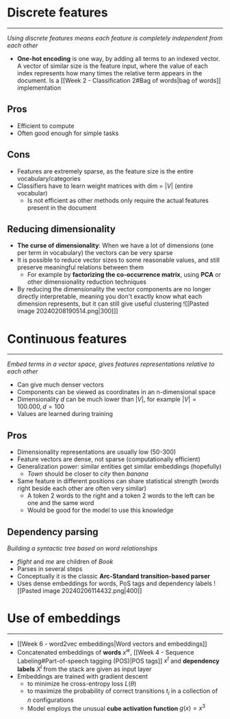 

# Discrete features
---
_Using discrete features means each feature is completely independent from each other_

* **One-hot encoding** is one way, by adding all terms to an indexed vector. A vector of similar size is the feature input, where the value of each index represents how many times the relative term appears in the document. Is a [[Week 2 - Classification 2#Bag of words|bag of words]] implementation


## Pros

* Efficient to compute
* Often good enough for simple tasks

## Cons

* Features are extremely sparse, as the feature size is the entire vocabulary/categories
* Classifiers have to learn weight matrices with dim = $|V|$ (entire vocabular)
	* Is not efficient as other methods only require the actual features present in the document


## Reducing dimensionality

* **The curse of dimensionality**: When we have a lot of dimensions (one per term in vocabulary) the vectors can be very sparse
* It is possible to reduce vector sizes to some reasonable values, and still preserve meaningful relations between them
	* For example by **factorizing the co-occurrence matrix**, using **PCA** or other dimensionality reduction techniques
* By reducing the dimensionality the vector components are no longer directly interpretable, meaning you don't exactly know what each dimension represents, but it can still give useful clustering
	![[Pasted image 20240208190514.png|300]]]

# Continuous features
---
_Embed terms in a vector space, gives features representations relative to each other_

* Can give much denser vectors
* Components can be viewed as  coordinates in an n-dimensional space
* Dimensionality $d$ can be much lower than $|V|$, for example $|V|=100.000, d=100$
* Values are learned during training

## Pros

* Dimensionality representations are usually low (50-300)
* Feature vectors are dense, not sparse (computationally efficient)
* Generalization power: similar entities get similar embeddings (hopefully)
	* *Town* should be closer to *city* then *banana*
* Same feature in different positions can share statistical strength (words right beside each other are often very similar)
	* A token 2 words to the right and a token 2 words to the left can be one and the same word
	* Would be good for the model to use this knowledge


## Dependency parsing
_Building a syntactic tree based on word relationships_


* *flight* and *me* are children of *Book*
* Parses in several steps
* Conceptually it is the classic **Arc-Standard transition-based parser** 
* Uses dense embeddings for words, PoS tags and dependency labels
![[Pasted image 20240206114432.png|400]]


# Use of embeddings
---

* [[Week 6 - word2vec embeddings|Word vectors and embeddings]]
* Concatenated embeddings of **words** $x^w$, [[Week 4 - Sequence Labeling#Part-of-speech tagging (POS)|POS tags]] $x^t$ and **dependency labels** $X^{l}$ from the stack are given as input layer
* Embeddings are trained with gradient descent
	* to minimize he cross-entropy loss $L(\theta)$
	* to maximize the probability of correct transitions $t_i$ in a collection of $n$ configurations
	* Model employs the unusual **cube activation function** $g(x)=x^3$

